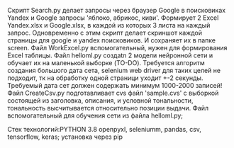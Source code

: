 Скрипт Search.py делает запросы через браузер Google в поисковиках Yandex и Google запросы 'яблоко, абрикос, киви'. Формирует 2 Excel Yandex.xlsx и Google.xlsx, в каждой из которых
3 листа на каждый запрос. Одновременно с этим скрипт делает скриншот каждой страницы для google и yandex поисковиков. И сохраняет их в папке screen.
Файл WorkExcel.py вспомогательный, нужен для формирования Excel таблицы.
Файл helloml.py создаtn 2 модели нейронной сети и обучает их на маленькой выборке (TO-DO).
Требуется алгоритм создания большого дата сета, selenium web driver для таких целей не подходит, тк на обработку одной страници уходит +-2 секунды.
Требуемый дата сет должен содержать минимум 1000-2000 записей! 
Файл CreateCsv.py подготавливает cvs файл 'sample.cvs' с выборкой состоящей из заголовка, описания, и условной тональности,
тональность высчитывается относительно позиции выдачи. Файл вспомогательный для обучения сети из файла helloml.py;

Стек технологий:PYTHON 3.8 openpyxl, seleniumm, pandas, csv, tensorflow, keras;
установка через pip
